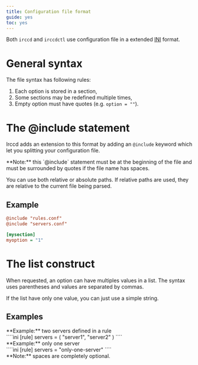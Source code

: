 ```yaml
---
title: Configuration file format
guide: yes
toc: yes
---
```


Both `irccd` and `irccdctl` use configuration file in a extended [INI][ini] format.

# General syntax

The file syntax has following rules:

  1. Each option is stored in a section,
  2. Some sections may be redefined multiple times,
  3. Empty option must have quotes (e.g. `option = ""`).

# The @include statement

Irccd adds an extension to this format by adding an `@include` keyword which let you splitting your configuration file.

<div class="alert alert-info" role="alert">
**Note:** this `@include` statement must be at the beginning of the file and must be surrounded by quotes if the file
name has spaces.
</div>

You can use both relative or absolute paths. If relative paths are used, they are relative to the current file being
parsed.

## Example

````ini
@include "rules.conf"
@include "servers.conf"

[mysection]
myoption = "1"
````

# The list construct

When requested, an option can have multiples values in a list. The syntax uses parentheses and values are separated
by commas.

If the list have only one value, you can just use a simple string.

## Examples

<div class="panel panel-success">
 <div class="panel-heading">**Example:** two servers defined in a rule</div>
 <div class="panel-body">
````ini
[rule]
servers = ( "server1", "server2" )
````
 </div>
</div>

<div class="panel panel-success">
 <div class="panel-heading">**Example:** only one server</div>
 <div class="panel-body">
````ini
[rule]
servers = "only-one-server"
````
 </div>
</div>

<div class="alert alert-info" role="alert">
**Note:** spaces are completely optional.
</div>

[ini]: https://en.wikipedia.org/wiki/INI_file
